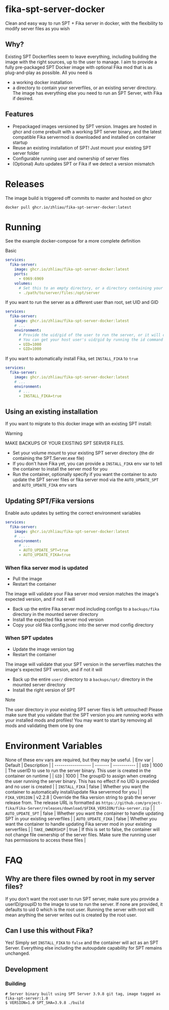 # fika-spt-server-docker
Clean and easy way to run SPT + Fika server in docker, with the flexibility to modify server files as you wish

## Why?
Existing SPT Dockerfiles seem to leave everything, including building the image with the right sources, up to the user to manage.
I aim to provide a fully pre-packaged SPT Docker image with optional Fika mod that is as plug-and-play as possible. All you need is
- a working docker installation
- a directory to contain your serverfiles, or an existing server directory.
The image has everything else you need to run an SPT Server, with Fika if desired.

## Features
- Prepackaged images versioned by SPT version. Images are hosted in ghcr and come prebuilt with a working SPT server binary, and the latest compatible Fika servermod is downloaded and installed on container startup
- Reuse an existing installation of SPT! Just mount your existing SPT server folder
- Configurable running user and ownership of server files
- (Optional) Auto updates SPT or Fika if we detect a version mismatch

# Releases
The image build is triggered off commits to master and hosted on ghcr
```
docker pull ghcr.io/zhliau/fika-spt-server-docker:latest
```

# Running
See the example docker-compose for a more complete definition

Basic
```yaml
services:
  fika-server:
    image: ghcr.io/zhliau/fika-spt-server-docker:latest
    ports:
      - 6969:6969
    volumes:
      # Set this to an empty directory, or a directory containing your existing SPT server files
      - ./path/to/server/files:/opt/server
```

If you want to run the server as a different user than root, set UID and GID
```yaml
services:
  fika-server:
    image: ghcr.io/zhliau/fika-spt-server-docker:latest
    # ...
    environment:
      # Provide the uid/gid of the user to run the server, or it will default to 0 (root)
      # You can get your host user's uid/gid by running the id command
      - UID=1000
      - GID=1000
```

If you want to automatically install Fika, set `INSTALL_FIKA` to `true`
```yaml
services:
  fika-server:
    image: ghcr.io/zhliau/fika-spt-server-docker:latest
    # ...
    environment:
      # ...
      - INSTALL_FIKA=true
```

## Using an existing installation
If you want to migrate to this docker image with an existing SPT install:
> [!WARNING]
> MAKE BACKUPS OF YOUR EXISTING SPT SERVER FILES.
- Set your volume mount to your existing SPT server directory (the dir containing the SPT.Server.exe file)
- If you don't have Fika yet, you can provide a `INSTALL_FIKA` env var to tell the container to install the server mod for you
- Run the container, optionally specify if you want the container to auto update the SPT server files or fika server mod via the `AUTO_UPDATE_SPT` and `AUTO_UPDATE_FIKA` env vars

## Updating SPT/Fika versions
Enable auto updates by setting the correct environment variables
```yaml
services:
  fika-server:
    image: ghcr.io/zhliau/fika-spt-server-docker:latest
    # ...
    environment:
      # ...
      - AUTO_UPDATE_SPT=true
      - AUTO_UPDATE_FIKA=true
```

### When fika server mod is updated
- Pull the image
- Restart the container

The image will validate your Fika server mod version matches the image's expected version, and if not it will
- Back up the entire Fika server mod including configs to a `backups/fika` directory in the mounted server directory
- Install the expected fika server mod version
- Copy your old fika config.jsonc into the server mod config directory

### When SPT updates
- Update the image version tag
- Restart the container

The image will validate that your SPT version in the serverfiles matches the image's expected SPT version, and if not it will
- Back up the entire `user/` directory to a `backups/spt/` directory in the mounted server directory
- Install the right version of SPT

> [!NOTE]
> The user directory in your existing SPT server files is left untouched! Please make sure that you validate that the SPT version you are running works with your installed mods and profiles!
> You may want to start by removing all mods and validating them one by one

# Environment Variables
None of these env vars are required, but they may be useful.
| Env var            | Default | Description |
| ------------------ | ------- | ----------- |
| `UID`              | 1000    | The userID to use to run the server binary. This user is created in the container on runtime |
| `GID`              | 1000    | The groupID to assign when creating the user running the server binary. This has no effect if no UID is provided and no user is created |
| `INSTALL_FIKA`     | false   | Whether you want the container to automatically install/update fika servermod for you |
| `FIKA_VERSION`     | v2.2.8  | Override the fika version string to grab the server release from. The release URL is formatted as `https://github.com/project-fika/Fika-Server/releases/download/$FIKA_VERSION/fika-server.zip` |
| `AUTO_UPDATE_SPT`  | false   | Whether you want the container to handle updating SPT in your existing serverfiles |
| `AUTO_UPDATE_FIKA` | false   | Whether you want the container to handle updating Fika server mod in your existing serverfiles |
| `TAKE_OWNERSHIP`   | true    | If this is set to false, the container will not change file ownership of the server files. Make sure the running user has permissions to access these files |


# FAQ
## Why are there files owned by root in my server files?
If you don't want the root user to run SPT server, make sure you provide a userID/groupID to the image to use to run the server.
If none are provided, it defaults to uid 0 which is the root user.
Running the server with root will mean anything the server writes out is created by the root user.

## Can I use this without Fika?
Yes! Simply set `INSTALL_FIKA` to `false` and the container will act as an SPT Server. Everything else including the autoupdate capability for SPT remains unchanged.

## Development
### Building
```
# Server binary built using SPT Server 3.9.8 git tag, image tagged as fika-spt-server:1.0
$ VERSION=1.0 SPT_SHA=3.9.8 ./build
```
